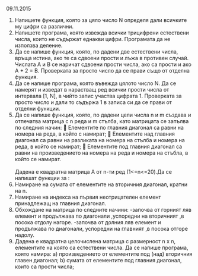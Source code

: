 ﻿09.11.2015
﻿<br>
1. Напишете функция, която за цяло число N определя дали всичките му цифри са различни.
﻿<br>
2. Напишете програма, която извежда всички трицифрени естествени числа, които не съдържат еднакви цифри. Програмата да не използва деление.
﻿<br>
3. Да се напише функция, която, по дадени две естествени числа, връща истина, ако те са сдвоени прости и лъжа в противен случай. Числата А и В се наричат сдвоени прости числа, ако са прости и ако А + 2 = В. Проверката за просто число да се прави също от отделна функция.
﻿<br>
4. Да се напише програма, която въвежда цялото число N. Да се намерят и изведат в нарастващ ред всички прости числа от интервала [1, N], в чийто запис участва цифрата 1. Проверката за просто число и дали то съдържа 1 в записа си да се прави от отделни функции.﻿<br>
5. Да се напише функция, която, по дадени цели числа n и m създава и отпечатва матрица с n реда и m стълба, като матрицата се запълва по следния начин:
 Елементите по главния диагонал са равни на номера на реда, в който с намират;
 Елементите над главния диагонал са равни на разликата на номера на стълба и номера на реда, в който се намират;
 Елементите под главния диагонал са равни на произведението на номера на реда и номера на стъбла, в който се намират.﻿<br>﻿<br>
Дадена е квадратна матрица А от n-ти ред (1<=n<=20).Да се напишат функции за :
6. Намиране на сумата от елементите на вторичния диагонал, кратни на n.﻿<br>
7. Намиране на индекса на първия неотрицателен елемент принадлежащ на главния диагонал.﻿<br>
8. Обхождане на матрица по следните начини: -започва от горният ляв елемент и продължава по диагонали ,успоредни на вторичният ,в посока отдолу нагоре. -започва от долния ляв елемент и продължава по диагонали, успоредни на главният ,в посока отгоре надолу.﻿<br>
9. Дадена е квадратна целочислена матрица с размерност n x n, елементите на която са естествени числа. Да се напише програма, която намира:
a) произведението от елементите под (над) вторичния главен диагонал;
b) сумата от елементите под главния диагонал, които са прости числа;
